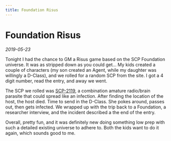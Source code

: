 ```yaml
---
title: Foundation Risus
---
```

# Foundation Risus
*2019-05-23*

Tonight I had the chance to GM a Risus game based on the SCP Foundation universe. It was as stripped down as you could get... My kids created a couple of characters (my son created an Agent, while my daughter was willingly a D-Class), and we rolled for a random SCP from the site. I got a 4 digit number, read the entry, and away we went.

The SCP we rolled was [SCP-2119](http://scp-wiki.net/scp-2119), a combination amature radio/brain parasite that could spread like an infection. After finding the location of the host,  the host died. Time to send in the D-Class. She pokes around, passes out, then gets infected. We wrapped up with the trip back to a Foundation, a researcher interview, and the incident described a the end of the entry.

Overall, pretty fun, and it was definitely new doing something low prep with such a detailed existing universe to adhere to. Both the kids want to do it again, which sounds good to me.